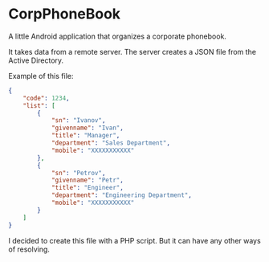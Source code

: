 # CorpPhoneBook

A little Android application that organizes a corporate phonebook.

It takes data from a remote server. The server creates a JSON file from the Active Directory.

Example of this file:

```JSON
{
    "code": 1234,
    "list": [
        {
            "sn": "Ivanov",
            "givenname": "Ivan",
            "title": "Manager",
            "department": "Sales Department",
            "mobile": "XXXXXXXXXXX"
        },
        {
            "sn": "Petrov",
            "givenname": "Petr",
            "title": "Engineer",
            "department": "Engineering Department",
            "mobile": "XXXXXXXXXXX"
        }
    ]
}
```

I decided to create this file with a PHP script. But it can have any other ways of resolving.
